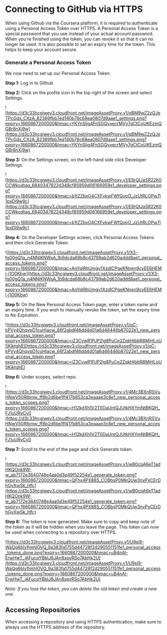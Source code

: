 # Connecting to GitHub via HTTPS

When using Github via the Coursera platform, it is required to authenticate using a Personal Access Token over HTTPS. A Personal Access Token is a special password that you use instead of your actual account password. When you're finished using the token, you can revoke it so that it can no longer be used. It is also possible to set an expiry time for the token. This helps to keep your account secure.

### Generate a Personal Access Token

We now need to set up our Personal Access Token.

**Step 1:** Log in to Github

**Step 2:** Click on the profile icon in the top right of the screen and select Settings.

![https://d3c33hcgiwev3.cloudfront.net/imageAssetProxy.v1/qBM9wZ2zQJeTPcGds_CXzA_82389fbb7ed140b78c68ea0807d9aae1_settings.png?expiry=1660867200000&hmac=YKYnSljg4FnSGQyxecrMVy7gCtCoUKEzmQGBr8nXj9w](https://d3c33hcgiwev3.cloudfront.net/imageAssetProxy.v1/qBM9wZ2zQJeTPcGds_CXzA_82389fbb7ed140b78c68ea0807d9aae1_settings.png?expiry=1660867200000&hmac=YKYnSljg4FnSGQyxecrMVy7gCtCoUKEzmQGBr8nXj9w)

**Step 3:** On the Settings screen, on the left-hand side click Developer Settings.

![https://d3c33hcgiwev3.cloudfront.net/imageAssetProxy.v1/E8rQIJaSR22K0CCWkodtag_68403478224348cf85959d06166959e1_developer_settings.png?expiry=1660867200000&hmac=b1tZZbxO4CXFvkwFWfQvoO_JzUtRLOPw7l1pxDI9w9c](https://d3c33hcgiwev3.cloudfront.net/imageAssetProxy.v1/E8rQIJaSR22K0CCWkodtag_68403478224348cf85959d06166959e1_developer_settings.png?expiry=1660867200000&hmac=b1tZZbxO4CXFvkwFWfQvoO_JzUtRLOPw7l1pxDI9w9c)

**Step 4:** On the Developer Settings screen, click Personal Access Tokens and then click Generate Token.

![https://d3c33hcgiwev3.cloudfront.net/imageAssetProxy.v1/X3-fg00gQ1a_n4NNIKNWsA_1b9dcda68b8c43799ab2d620addd8ae1_personal_access_tokens.png?expiry=1660867200000&hmac=AnYqlRhUmgv1XzdlCPgeKNnen9cvEE6HEMi-j1O0Kbw](https://d3c33hcgiwev3.cloudfront.net/imageAssetProxy.v1/X3-fg00gQ1a_n4NNIKNWsA_1b9dcda68b8c43799ab2d620addd8ae1_personal_access_tokens.png?expiry=1660867200000&hmac=AnYqlRhUmgv1XzdlCPgeKNnen9cvEE6HEMi-j1O0Kbw)

**Step 5:** On the New Personal Access Token page, enter a token name and an expiry time. If you wish to manually revoke the token, set the expiry time to No Expiration.

![https://d3c33hcgiwev3.cloudfront.net/imageAssetProxy.v1/qC-kPVy4QhqvpD1cuHIacw_66f2abdf46dd4d01a6d46446b87022e1_new_personal_access_token.png?expiry=1660867200000&hmac=iZ3CywR1PJP2lg8PuCe2ZqkHjbbR8MjHLoU5KiktghE](https://d3c33hcgiwev3.cloudfront.net/imageAssetProxy.v1/qC-kPVy4QhqvpD1cuHIacw_66f2abdf46dd4d01a6d46446b87022e1_new_personal_access_token.png?expiry=1660867200000&hmac=iZ3CywR1PJP2lg8PuCe2ZqkHjbbR8MjHLoU5KiktghE)

**Step 6:** Under scopes, select repo.

![https://d3c33hcgiwev3.cloudfront.net/imageAssetProxy.v1/4Mc3BXnRSVuHNwV50Rlbmw_ff8b2d6be1ff417b853ca3eaaae3c8e1_new_personal_access_token_scopes.png?expiry=1660867200000&hmac=H12kdXh1V2T0DaUntQJUtkHXYmNtBKQH_FJ1uURvCyI](https://d3c33hcgiwev3.cloudfront.net/imageAssetProxy.v1/4Mc3BXnRSVuHNwV50Rlbmw_ff8b2d6be1ff417b853ca3eaaae3c8e1_new_personal_access_token_scopes.png?expiry=1660867200000&hmac=H12kdXh1V2T0DaUntQJUtkHXYmNtBKQH_FJ1uURvCyI)

**Step 7:** Scroll to the end of the page and click Generate token.

![https://d3c33hcgiwev3.cloudfront.net/imageAssetProxy.v1/wB0cpA6eT1adHKQOnk9W-w_ab7172e3640748e4aa0d3e49f52254e1_generate_token.png?expiry=1660867200000&hmac=QFhx4PX88S_COBbsP0MkQUw3nvPxCErDhGyXwSk_Hfc](https://d3c33hcgiwev3.cloudfront.net/imageAssetProxy.v1/wB0cpA6eT1adHKQOnk9W-w_ab7172e3640748e4aa0d3e49f52254e1_generate_token.png?expiry=1660867200000&hmac=QFhx4PX88S_COBbsP0MkQUw3nvPxCErDhGyXwSk_Hfc)

**Step 8:** The token is now generated. Make sure to copy and keep note of the token as it will be hidden when you leave the page. This token can now be used when connecting to a repository over HTTPS.

![https://d3c33hcgiwev3.cloudfront.net/imageAssetProxy.v1/U9si9-WaQg6bIvflmhIOVQ_9a383fa1755d44728f2d290551151fe1_personal_access_tokens_done.png?expiry=1660867200000&hmac=uB4nAI-ErwHwT_jAFucqYBblJ8JAn8xpvRSo7AbHk2U](https://d3c33hcgiwev3.cloudfront.net/imageAssetProxy.v1/U9si9-WaQg6bIvflmhIOVQ_9a383fa1755d44728f2d290551151fe1_personal_access_tokens_done.png?expiry=1660867200000&hmac=uB4nAI-ErwHwT_jAFucqYBblJ8JAn8xpvRSo7AbHk2U)

*Note: If you lose the token, you can delete the old token and create a new one.*

## Accessing Repositories

When accessing a repository and using HTTPS authentication, make sure to always use the HTTPS address of the repository.
